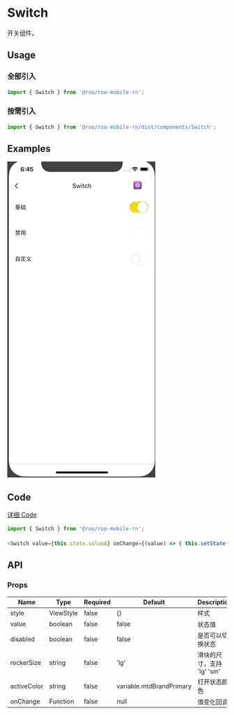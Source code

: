 # Switch

开关组件。

## Usage
### 全部引入

```js
import { Switch } from '@roo/roo-mobile-rn';
```

### 按需引入
```js
import { Switch } from '@roo/roo-mobile-rn/dist/components/Switch';
```

## Examples

![image](../images/Switch/1.gif)

## Code
[详细 Code](../../examples/Switch/index.tsx)

```js
import { Switch } from '@roo/roo-mobile-rn';

<Switch value={this.state.valueA} onChange={(value) => { this.setState({ valueA: value }) }}/>

```

## API
### Props

| Name | Type | Required | Default | Description |
| ---- | ---- | ---- | ---- | ---- |
| style | ViewStyle | false | {} | 样式 |
| value | boolean | false | false | 状态值 |
| disabled | boolean | false | false | 是否可以切换状态 |
| rockerSize | string | false | 'lg' | 滑块的尺寸，支持 'lg' 'sm' |
| activeColor | string | false | variable.mtdBrandPrimary | 打开状态颜色 |
| onChange | Function | false | null | 值变化回调 |